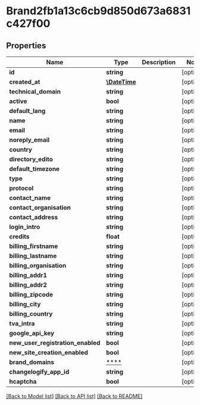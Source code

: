 # Brand2fb1a13c6cb9d850d673a6831c427f00

## Properties
Name | Type | Description | Notes
------------ | ------------- | ------------- | -------------
**id** | **string** |  | [optional] 
**created_at** | [**\DateTime**](\DateTime.md) |  | [optional] 
**technical_domain** | **string** |  | [optional] 
**active** | **bool** |  | [optional] 
**default_lang** | **string** |  | [optional] 
**name** | **string** |  | [optional] 
**email** | **string** |  | [optional] 
**noreply_email** | **string** |  | [optional] 
**country** | **string** |  | [optional] 
**directory_edito** | **string** |  | [optional] 
**default_timezone** | **string** |  | [optional] 
**type** | **string** |  | [optional] 
**protocol** | **string** |  | [optional] 
**contact_name** | **string** |  | [optional] 
**contact_organisation** | **string** |  | [optional] 
**contact_address** | **string** |  | [optional] 
**login_intro** | **string** |  | [optional] 
**credits** | **float** |  | [optional] 
**billing_firstname** | **string** |  | [optional] 
**billing_lastname** | **string** |  | [optional] 
**billing_organisation** | **string** |  | [optional] 
**billing_addr1** | **string** |  | [optional] 
**billing_addr2** | **string** |  | [optional] 
**billing_zipcode** | **string** |  | [optional] 
**billing_city** | **string** |  | [optional] 
**billing_country** | **string** |  | [optional] 
**tva_intra** | **string** |  | [optional] 
**google_api_key** | **string** |  | [optional] 
**new_user_registration_enabled** | **bool** |  | [optional] 
**new_site_creation_enabled** | **bool** |  | [optional] 
**brand_domains** | [****](.md) |  | [optional] 
**changelogify_app_id** | **string** |  | [optional] 
**hcaptcha** | **bool** |  | [optional] 

[[Back to Model list]](../../README.md#documentation-for-models) [[Back to API list]](../../README.md#documentation-for-api-endpoints) [[Back to README]](../../README.md)

